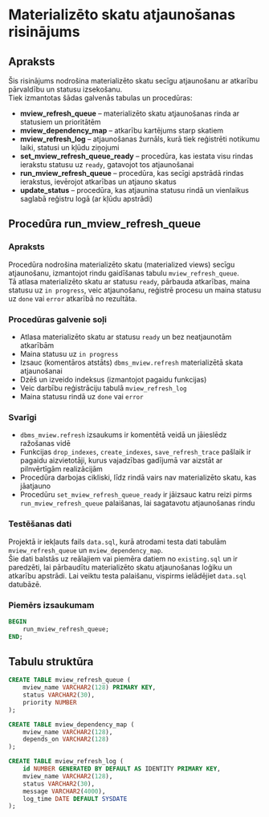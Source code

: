 # Materializēto skatu atjaunošanas risinājums

## Apraksts  
Šis risinājums nodrošina materializēto skatu secīgu atjaunošanu ar atkarību pārvaldību un statusu izsekošanu.  
Tiek izmantotas šādas galvenās tabulas un procedūras:

- **mview_refresh_queue** – materializēto skatu atjaunošanas rinda ar statusiem un prioritātēm  
- **mview_dependency_map** – atkarību kartējums starp skatiem  
- **mview_refresh_log** – atjaunošanas žurnāls, kurā tiek reģistrēti notikumu laiki, statusi un kļūdu ziņojumi
- **set_mview_refresh_queue_ready** – procedūra, kas iestata visu rindas ierakstu statusu uz `ready`, gatavojot tos atjaunošanai
- **run_mview_refresh_queue** – procedūra, kas secīgi apstrādā rindas ierakstus, ievērojot atkarības un atjauno skatus
- **update_status** – procedūra, kas atjaunina statusu rindā un vienlaikus saglabā reģistru logā (ar kļūdu apstrādi)

## Procedūra run_mview_refresh_queue

### Apraksts  
Procedūra nodrošina materializēto skatu (materialized views) secīgu atjaunošanu, izmantojot rindu gaidīšanas tabulu `mview_refresh_queue`.  
Tā atlasa materializēto skatu ar statusu `ready`, pārbauda atkarības, maina statusu uz `in progress`, veic atjaunošanu, reģistrē procesu un maina statusu uz `done` vai `error` atkarībā no rezultāta.

### Procedūras galvenie soļi  
- Atlasa materializēto skatu ar statusu `ready` un bez neatjaunotām atkarībām  
- Maina statusu uz `in progress`  
- Izsauc (komentāros atstāts) `dbms_mview.refresh` materializētā skata atjaunošanai  
- Dzēš un izveido indeksus (izmantojot pagaidu funkcijas)  
- Veic darbību reģistrāciju tabulā `mview_refresh_log`  
- Maina statusu rindā uz `done` vai `error`  

### Svarīgi  
- `dbms_mview.refresh` izsaukums ir komentētā veidā un jāieslēdz ražošanas vidē  
- Funkcijas `drop_indexes`, `create_indexes`, `save_refresh_trace` pašlaik ir pagaidu aizvietotāji, kurus vajadzības gadījumā var aizstāt ar pilnvērtīgām realizācijām  
- Procedūra darbojas cikliski, līdz rindā vairs nav materializēto skatu, kas jāatjauno
- Procedūru `set_mview_refresh_queue_ready` ir jāizsauc katru reizi pirms `run_mview_refresh_queue` palaišanas, lai sagatavotu atjaunošanas rindu

### Testēšanas dati
Projektā ir iekļauts fails `data.sql`, kurā atrodami testa dati tabulām `mview_refresh_queue` un `mview_dependency_map`.  
Šie dati balstās uz reālajiem vai piemēra datiem no `existing.sql` un ir paredzēti, lai pārbaudītu materializēto skatu atjaunošanas loģiku un atkarību apstrādi.
Lai veiktu testa palaišanu, vispirms ielādējiet `data.sql` datubāzē.

### Piemērs izsaukumam  
```sql
BEGIN
    run_mview_refresh_queue;
END;
```

## Tabulu struktūra
```sql
CREATE TABLE mview_refresh_queue (
    mview_name VARCHAR2(128) PRIMARY KEY,
    status VARCHAR2(30),
    priority NUMBER
);

CREATE TABLE mview_dependency_map (
    mview_name VARCHAR2(128),
    depends_on VARCHAR2(128)
);

CREATE TABLE mview_refresh_log (
    id NUMBER GENERATED BY DEFAULT AS IDENTITY PRIMARY KEY,
    mview_name VARCHAR2(128),
    status VARCHAR2(30),
    message VARCHAR2(4000),
    log_time DATE DEFAULT SYSDATE
);
```
